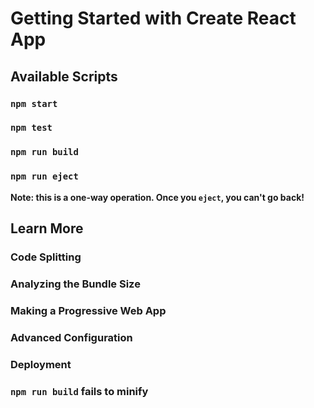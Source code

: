 # Getting Started with Create React App


## Available Scripts


### `npm start`


### `npm test`


### `npm run build`



### `npm run eject`

**Note: this is a one-way operation. Once you `eject`, you can't go back!**

## Learn More


### Code Splitting

### Analyzing the Bundle Size


### Making a Progressive Web App


### Advanced Configuration


### Deployment


### `npm run build` fails to minify

